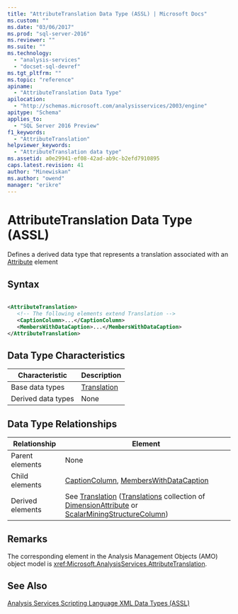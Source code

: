 ```yaml
---
title: "AttributeTranslation Data Type (ASSL) | Microsoft Docs"
ms.custom: ""
ms.date: "03/06/2017"
ms.prod: "sql-server-2016"
ms.reviewer: ""
ms.suite: ""
ms.technology: 
  - "analysis-services"
  - "docset-sql-devref"
ms.tgt_pltfrm: ""
ms.topic: "reference"
apiname: 
  - "AttributeTranslation Data Type"
apilocation: 
  - "http://schemas.microsoft.com/analysisservices/2003/engine"
apitype: "Schema"
applies_to: 
  - "SQL Server 2016 Preview"
f1_keywords: 
  - "AttributeTranslation"
helpviewer_keywords: 
  - "AttributeTranslation data type"
ms.assetid: a0e29941-ef08-42ad-ab9c-b2efd7910895
caps.latest.revision: 41
author: "Minewiskan"
ms.author: "owend"
manager: "erikre"
---
```

# AttributeTranslation Data Type (ASSL)
  Defines a derived data type that represents a translation associated with an [Attribute](../../../analysis-services/scripting/objects/attribute-element-assl.md) element  
  
## Syntax  
  
```xml  
  
<AttributeTranslation>  
   <!-- The following elements extend Translation -->  
   <CaptionColumn>...</CaptionColumn>  
   <MembersWithDataCaption>...</MembersWithDataCaption>  
</AttributeTranslation>  
```  
  
## Data Type Characteristics  
  
|Characteristic|Description|  
|--------------------|-----------------|  
|Base data types|[Translation](../../../analysis-services/scripting/data-type/translation-data-type-assl.md)|  
|Derived data types|None|  
  
## Data Type Relationships  
  
|Relationship|Element|  
|------------------|-------------|  
|Parent elements|None|  
|Child elements|[CaptionColumn](../../../analysis-services/scripting/objects/captioncolumn-element-assl.md), [MembersWithDataCaption](../../../analysis-services/scripting/properties/memberswithdatacaption-element-assl.md)|  
|Derived elements|See [Translation](../../../analysis-services/scripting/objects/translation-element-assl.md) ([Translations](../../../analysis-services/scripting/collections/translations-element-assl.md) collection of [DimensionAttribute](../../../analysis-services/scripting/data-type/dimensionattribute-data-type-assl.md) or [ScalarMiningStructureColumn](../../../analysis-services/scripting/data-type/scalarminingstructurecolumn-data-type-assl.md))|  
  
## Remarks  
 The corresponding element in the Analysis Management Objects (AMO) object model is <xref:Microsoft.AnalysisServices.AttributeTranslation>.  
  
## See Also  
 [Analysis Services Scripting Language XML Data Types &#40;ASSL&#41;](../../../analysis-services/scripting/data-type/analysis-services-scripting-language-xml-data-types-assl.md)  
  
  